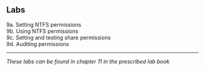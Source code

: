 ## Labs

9a. Setting NTFS permissions  
9b. Using NTFS permissions  
9c. Setting and testing share permissions  
9d. Auditing permissions  
___
*These labs can be found in chapter 11 in the prescribed lab book* 
